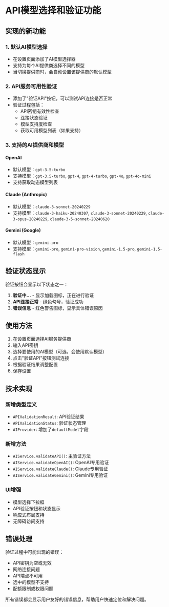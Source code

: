 # API模型选择和验证功能

## 实现的新功能

### 1. 默认AI模型选择
- 在设置页面添加了AI模型选择器
- 支持为每个AI提供商选择不同的模型
- 当切换提供商时，会自动设置该提供商的默认模型

### 2. API服务可用性验证
- 添加了"验证API"按钮，可以测试API连接是否正常
- 验证过程包括：
  - API密钥有效性检查
  - 连接状态验证
  - 模型支持度检查
  - 获取可用模型列表（如果支持）

### 3. 支持的AI提供商和模型

#### OpenAI
- 默认模型：`gpt-3.5-turbo`
- 支持模型：`gpt-3.5-turbo`, `gpt-4`, `gpt-4-turbo`, `gpt-4o`, `gpt-4o-mini`
- 支持获取动态模型列表

#### Claude (Anthropic)
- 默认模型：`claude-3-sonnet-20240229`
- 支持模型：`claude-3-haiku-20240307`, `claude-3-sonnet-20240229`, `claude-3-opus-20240229`, `claude-3-5-sonnet-20240620`

#### Gemini (Google)
- 默认模型：`gemini-pro`
- 支持模型：`gemini-pro`, `gemini-pro-vision`, `gemini-1.5-pro`, `gemini-1.5-flash`

## 验证状态显示

验证按钮会显示以下状态之一：

1. **验证中...** - 显示加载图标，正在进行验证
2. **API连接正常** - 绿色勾号，验证成功
3. **错误信息** - 红色警告图标，显示具体错误原因

## 使用方法

1. 在设置页面选择AI服务提供商
2. 输入API密钥
3. 选择要使用的AI模型（可选，会使用默认模型）
4. 点击"验证API"按钮测试连接
5. 根据验证结果调整配置
6. 保存设置

## 技术实现

### 新增类型定义
- `APIValidationResult`: API验证结果
- `APIValidationStatus`: 验证状态管理
- `AIProvider`: 增加了`defaultModel`字段

### 新增方法
- `AIService.validateAPI()`: 主验证方法
- `AIService.validateOpenAI()`: OpenAI专用验证
- `AIService.validateClaude()`: Claude专用验证
- `AIService.validateGemini()`: Gemini专用验证

### UI增强
- 模型选择下拉框
- API验证按钮和状态显示
- 响应式布局支持
- 无障碍访问支持

## 错误处理

验证过程中可能出现的错误：
- API密钥为空或无效
- 网络连接问题
- API端点不可用
- 选中的模型不支持
- 配额限制或权限问题

所有错误都会显示用户友好的错误信息，帮助用户快速定位和解决问题。